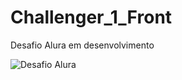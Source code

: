# Challenger_1_Front
Desafio Alura em desenvolvimento 

![Desafio Alura](https://user-images.githubusercontent.com/105466400/219427566-30f76e0c-d824-4e67-8655-ae2b7fe4c277.PNG)
